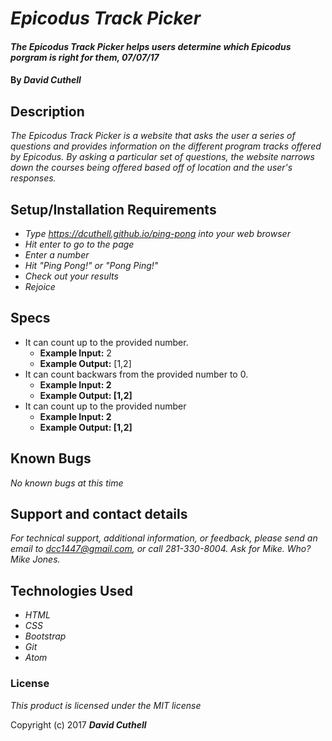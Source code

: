 # _Epicodus Track Picker_

#### _The Epicodus Track Picker helps users determine which Epicodus porgram is right for them, 07/07/17_

#### By _**David Cuthell**_

## Description

_The Epicodus Track Picker is a website that asks the user a series of questions and provides information on the different program tracks offered by Epicodus. By asking a particular set of questions, the website narrows down the courses being offered based off of location and the user's responses._

## Setup/Installation Requirements

* _Type https://dcuthell.github.io/ping-pong into your web browser_
* _Hit enter to go to the page_
* _Enter a number_
* _Hit "Ping Pong!" or "Pong Ping!"_
* _Check out your results_
* _Rejoice_

## Specs

* It can count up to the provided number.
  * __Example Input:__ 2
  * __Example Output:__ [1,2]
* It can count backwars from the provided number to 0.
  * __Example Input: 2__
  * __Example Output: [1,2]__
* It can count up to the provided number
  * __Example Input: 2__
  * __Example Output: [1,2]__


## Known Bugs

_No known bugs at this time_

## Support and contact details

_For technical support, additional information, or feedback, please send an email to dcc1447@gmail.com, or call 281-330-8004. Ask for Mike. Who? Mike Jones._

## Technologies Used

* _HTML_
* _CSS_
* _Bootstrap_
* _Git_
* _Atom_

### License

*This product is licensed under the MIT license*

Copyright (c) 2017 **_David Cuthell_**
